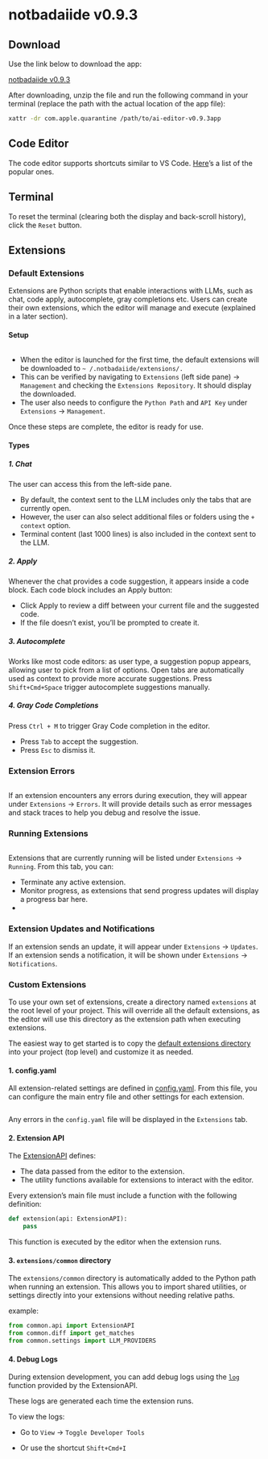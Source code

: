 # notbadaiide v0.9.3

## Download

Use the link below to download the app:

[notbadaiide v0.9.3](https://drive.google.com/file/d/15y4yP5h8VkHg-PVIqQN9Tr3zKMpTOaip/view?usp=sharing)

After downloading, unzip the file and run the following command in your terminal (replace the path with the actual
location of the app file):

```bash
xattr -dr com.apple.quarantine /path/to/ai-editor-v0.9.3app
```

## Code Editor

The code editor supports shortcuts similar to VS
Code. [Here](https://github.com/hnipun/aiide-docs/blob/main/code_editing_shortcuts.md)’s a list of the popular
ones.

## Terminal

To reset the terminal (clearing both the display and back-scroll history), click the `Reset` button.

## Extensions

### Default Extensions

Extensions are Python scripts that enable interactions with LLMs, such as chat, code apply, autocomplete, gray
completions etc. Users can create their own extensions, which the editor will manage and execute (explained in a later
section).

#### Setup

<img src="https://github.com/hnipun/aiide-docs/blob/main/images/image.001.png" alt=""/>

- When the editor is launched for the first time, the default extensions will be downloaded to `~
  /.notbadaiide/extensions/.`
- This can be verified by navigating to `Extensions` (left side pane) → `Management` and checking the
  `Extensions Repository`. It should display the downloaded.
- The user also needs to configure the `Python Path` and `API Key` under `Extensions` → `Management`.

Once these steps are complete, the editor is ready for use.

#### Types

##### 1. Chat

The user can access this from the left-side pane.

- By default, the context sent to the LLM includes only the tabs that are currently open.
- However, the user can also select additional files or folders using the `+ context` option.
- Terminal content (last 1000 lines) is also included in the context sent to the LLM.

##### 2. Apply

Whenever the chat provides a code suggestion, it appears inside a code block.
Each code block includes an Apply button:

- Click Apply to review a diff between your current file and the suggested code.
- If the file doesn’t exist, you’ll be prompted to create it.

##### 3. Autocomplete

Works like most code editors: as user type, a suggestion popup appears, allowing user to pick from a list of
options. Open tabs are automatically used as context to provide more accurate suggestions. Press `Shift+Cmd+Space`
trigger autocomplete suggestions manually.

##### 4. Gray Code Completions

Press `Ctrl + M` to trigger Gray Code completion in the editor.

- Press `Tab` to accept the suggestion.
- Press `Esc` to dismiss it.

### Extension Errors

<img src="https://github.com/hnipun/aiide-docs/blob/main/images/image.002.png" alt=""/>

If an extension encounters any errors during execution, they will appear under `Extensions` → `Errors`. It will
provide details such as error messages and stack traces to help you debug and resolve the issue.

### Running Extensions

<img src="https://github.com/hnipun/aiide-docs/blob/main/images/image.003.png" alt=""/>

Extensions that are currently running will be listed under `Extensions` → `Running`.
From this tab, you can:

- Terminate any active extension.
- Monitor progress, as extensions that send progress updates will display a progress bar here.
-

### Extension Updates and Notifications

If an extension sends an update, it will appear under `Extensions` → `Updates`.
If an extension sends a notification, it will be shown under `Extensions` → `Notifications`.

### Custom Extensions

To use your own set of extensions, create a directory named `extensions` at the root level of your project.
This will override all the default extensions, as the editor will use this directory as the extension path when
executing extensions.

The easiest way to get started is to copy
the [default extensions directory](https://github.com/hnipun/extensions/tree/main) into your project (top level) and
customize it as needed.

#### 1. config.yaml

All extension-related settings are defined in [config.yaml](https://github.com/hnipun/extensions/blob/main/config.yaml).
From this file, you can configure the main entry file and other settings for each extension.

<img src="https://github.com/hnipun/aiide-docs/blob/main/images/image.004.png" alt=""/>

Any errors in the `config.yaml` file will be displayed in the `Extensions` tab.

#### 2. Extension API

The [ExtensionAPI](https://github.com/hnipun/extensions/blob/main/common/api.py)
defines:

- The data passed from the editor to the extension.
- The utility functions available for extensions to interact with the editor.

Every extension’s main file must include a function with the following definition:

```python
def extension(api: ExtensionAPI):
    pass
``` 

This function is executed by the editor when the extension runs.

#### 3. `extensions/common` directory

The `extensions/common` directory is automatically added to the Python path when running an extension.
This allows you to import shared utilities, or settings directly into your extensions without needing relative
paths.

example:

```python
from common.api import ExtensionAPI
from common.diff import get_matches
from common.settings import LLM_PROVIDERS
```

#### 4. Debug Logs

During extension development, you can add debug logs using the [
`log`](https://github.com/hnipun/extensions/blob/32a86209fb968d1b157d72ef73e43d2a95452523/common/api.py#L234)  function
provided by the ExtensionAPI.

These logs are generated each time the extension runs.

To view the logs:

- Go to `View` → `Toggle Developer Tools`

- Or use the shortcut `Shift+Cmd+I` 
